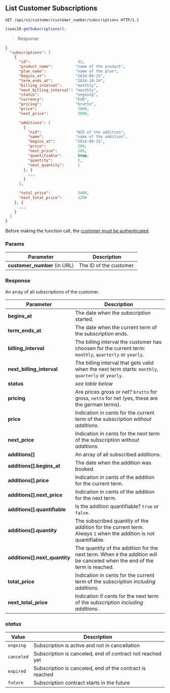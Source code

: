 ## List Customer Subscriptions

```http
GET /api/v1/customer/customer_number/subscriptions HTTP/1.1
```

```javascript
isaac10.getSubscriptions();
```

> Response

```json
{
  "subscriptions": [
    {
      "id":                     42,
      "product_name":          "name of the product",
      "plan_name":             "name of the plan",
      "begins_at":             "2014-09-25",
      "term_ends_at":          "2014-10-24",
      "billing_interval":      "monthly",
      "next_billing_interval": "monthly",
      "status":                "ongoing",
      "currency":              "EUR",
      "pricing":               "brutto",
      "price":                  3000,
      "next_price":             3000,

      "additions": [
        {
          "nid":               "NID of the addition",
          "name":              "name of the addition",
          "begins_at":         "2014-09-25",
          "price":              200,
          "next_price":         200,
          "quantifiable":       true,
          "quantity":           2,
          "next_quantity":      1
        }, {
          ...
        }
      ],

      "total_price":            3400,
      "next_total_price":       3200
    }, {
      ...
    }
  ]
}
```

<aside class="success">
Before making the function call, the <a href="#customer-authentication">customer must be authenticated</a>.
</aside>

### Params

Parameter | Description
----------|-------------
**customer_number** (in URL) | The ID of the customer.

### Response

An array of all subscriptions of the customer.

Parameter | Description
----------|------------
**begins_at** | The date when the subscription started.
**term_ends_at** | The date when the current term of the subscription ends.
**billing_interval** | The billing interval the customer has choosen for the current term: `monthly`, `quarterly` or `yearly`.
**next_billing_interval** | The billing interval that gets valid when the next term starts: `monthly`, `quarterly` or `yearly`.
**status** | _see table below_
**pricing** | Are prices gross or net? `brutto` for gross, `netto` for net (yes, these are the german terms).
**price** | Indication in cents for the current term of the subscription _without additions_.
**next_price** | Indication in cents for the next term of the subscription _without additions_.
**additions[]** | An array of all subscribed additions.
**additions[].begins_at** | The date when the addition was booked.
**additions[].price** | Indication in cents of the addition for the current term.
**additions[].next_price** | Indication in cents of the addition for the next term.
**additions[].quantifiable** | Is the addition quantifiable? `true` or `false`.
**additions[].quantity** | The subscribed quantity of the addition for the current term. Always `1` when the addition is not quantifiable.
**additions[].next_quantity** | The quantity of the addition for the next term. When `0` the addition will be canceled when the end of the term is reached.
**total_price** | Indication in cents for the current term of the subscription _including additions_.
**next_total_price** | Indication if cents for the next term of the subscription _including additions_.

### _status_

Value | Description
------|------------
`ongoing` | Subscription is active and not in cancellation
`canceled` | Subscription is canceled, end of contract not reached yet
`expired` | Subscription is canceled, end of the contract is reached
`future` | Subscription contract starts in the future
